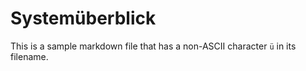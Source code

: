 # Systemüberblick

This is a sample markdown file that has a non-ASCII character `ü` in its filename.
